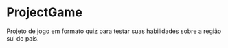 # ProjectGame

Projeto de jogo em formato quiz para testar suas habilidades sobre a região sul do país.
